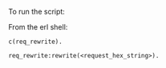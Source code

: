 To run the script:

From the erl shell:

```c(req_rewrite).```

```req_rewrite:rewrite(<request_hex_string>).```